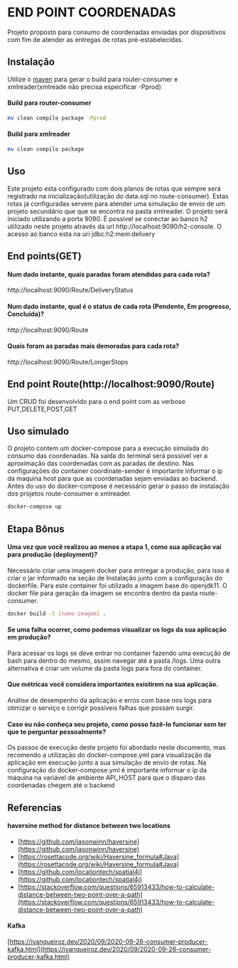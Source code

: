 # END POINT COORDENADAS

Projeto proposto para consumo de coordenadas enviadas por dispositivos com fim de atender as entregas de rotas pré-estabelecidas.

## Instalação

Utilize o [maven](https://maven.apache.org/) para gerar o build para router-consumer e xmlreader(xmlreade não precisa especificar -Pprod)

#### Build para router-consumer
```bash
mv clean compile package -Pprod
```

#### Build para xmlreader
```bash
mv clean compile package
```

## Uso

Este projeto esta configurado com dois planos de rotas que sempre será registrado na inicialização(utilização do data.sql no route-consumer). Estas rotas já configuradas servem para atender uma simulação de envio de um projeto secundário que que se encontra na pasta xmlreader.
O projeto será iniciado utilizando a porta 9090. É possível se conectar ao banco h2 utilizado neste projeto através da url http://localhost:9090/h2-console. O acesso ao banco esta na uri jdbc:h2:mem:delivery

## End points(GET)
#### Num dado instante, quais paradas foram atendidas para cada rota?
http://localhost:9090/Route/DeliveryStatus
#### Num dado instante, qual é o status de cada rota (Pendente, Em progresso, Concluída)?
http://localhost:9090/Route
#### Quais foram as paradas mais demoradas para cada rota? 
http://localhost:9090/Route/LongerStops

## End point Route(http://localhost:9090/Route)
Um CRUD foi desenvolvido para o end point com as verbose PUT,DELETE,POST,GET

## Uso simulado
O projeto contem um docker-compose para a execução simulada do consumo das coordenadas. Na saída do terminal será possível ver a aproximação das coordenadas com as paradas de destino. Nas configurações do container coordinate-sender é importante informar o ip da maquina host para que as coordenadas sejam enviadas ao backend. Antes do uso do docker-compose é necessário gerar o passo de instalação dos projetos route-consumer e xmlreader.

```bash
docker-compose up
```

## Etapa Bônus

#### Uma vez que você realizou ao menos a etapa 1, como sua aplicação vai para produção (deployment)?
Necessário criar uma imagem docker para entregar a produção, para isso é criar o jar informado na seção de Instalação junto com a configuração do dockerfile. Para este container foi utilizado a imagem base do openjdk11. O docker file para geração da imagem se encontra dentro da pasta route-consumer.

```bash
docker build -t [nome-imagem] .
```

#### Se uma falha ocorrer, como podemos visualizar os logs da sua aplicação em produção?
Para acessar os logs se deve entrar no container fazendo uma execução de bash para dentro do mesmo, assim navegar até a pasta /logs. Uma outra alternativa é criar um volume da pasta logs para fora do container.

#### Que métricas você considera importantes existirem na sua aplicação.
Análise de desempenho da aplicação e erros com base nos logs para otimizar o serviço e corrigir possíveis falhas que possam surgir.

#### Caso eu não conheça seu projeto, como posso fazê-lo funcionar sem ter que te perguntar pessoalmente?
Os passos de execução deste projeto foi abordado neste documento, mas recomendo a utilização do docker-compose.yml para visualização da aplicação em execução junto a sua simulação de envio de rotas. Na configuração do docker-compose.yml é importante informar o ip da máquina na variável de ambiente API_HOST para que o disparo das coordenadas chegem até o backend

## Referencias
#### haversine method for distance between two locations
* [https://github.com/jasonwinn/haversine](https://github.com/jasonwinn/haversine)
* [https://rosettacode.org/wiki/Haversine_formula#Java](https://rosettacode.org/wiki/Haversine_formula#Java)
* [https://github.com/locationtech/spatial4j](https://github.com/locationtech/spatial4j)
* [https://stackoverflow.com/questions/65913433/how-to-calculate-distance-between-two-point-over-a-path](https://stackoverflow.com/questions/65913433/how-to-calculate-distance-between-two-point-over-a-path)

#### Kafka
[https://ivanqueiroz.dev/2020/09/2020-09-26-consumer-producer-kafka.html](https://ivanqueiroz.dev/2020/09/2020-09-26-consumer-producer-kafka.html)